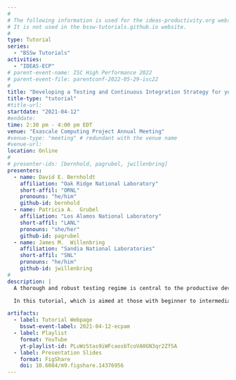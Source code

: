 ```yaml
---
#
# The following information is used for the ideas-productivity.org website only.
# It is not used in the bssw-tutorials.github.io website.
#
type: Tutorial
series:
  - "BSSw Tutorials"
activities:
  - "IDEAS-ECP"
# parent-event-name: ISC High Performance 2022
# parent-event-file: parentconf-2022-05-29-isc22
#
title: "Developing a Testing and Continuous Integration Strategy for your Team"
title-type: "tutorial"
#title-url:
startdate: "2021-04-12"
#enddate:
time: 2:30 pm - 4:00 pm EDT
venue: "Exascale Computing Project Annual Meeting"
#venue-type: "meeting" # redundant with the venue name
#venue-url:
location: Online
#
# presenter-ids: [bernhold, pagrubel, jwillenbring]
presenters:
  - name: David E. Bernholdt
    affiliation: "Oak Ridge National Laboratory"
    short-affil: "ORNL"
    pronouns: "he/him"
    github-id: bernhold
  - name: Patricia A.  Grubel
    affiliation: "Los Alamos National Laboratory"
    short-affil: "LANL"
    pronouns: "she/her"
    github-id: pagrubel
  - name: James M.  Willenbring
    affiliation: "Sandia National Laboratories"
    short-affil: "SNL"
    pronouns: "he/him"
    github-id: jwillenbring
#
description: |
  A thorough and robust testing regime is central to the productive development, evolution, and maintenance of quality, trustworthy scientific software. Continuous integration, though much discussed, is just one element of such a testing regime. Most project teams feel that they could (and should) do a “better job” of testing. In many cases, designing and implementing a strong testing strategy can seem so daunting that it is hard to know where to start.

  In this tutorial, which is aimed at those with beginner to intermediate levels of comfort with testing and continuous integration, we will briefly review the multiple motivations for testing, and the different types of tests that address them. We’ll discuss some strategies for testing complex software systems, and how continuous integration testing fits into the larger picture. Accompanying hands-on activities, available for self-study, will demonstrate how to get started with a very simple level of CI testing.

artifacts:
  - label: Tutorial Webpage
    bsswt-event-label: 2021-04-12-ecpam
  - label: Playlist
    format: YouTube
    yt-playlist-id: PLuWzStas9iWFcaosbTcoVA0GN3qr2ZfSA
  - label: Presentation Slides
    format: FigShare
    doi: 10.6084/m9.figshare.14376956
---
```


